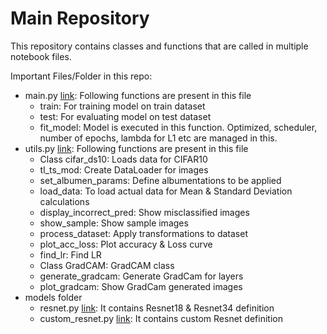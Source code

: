 # Main Repository

This repository contains classes and functions that are called in multiple notebook files.

Important Files/Folder in this repo:
  * main.py [link](main.py): Following functions are present in this file
    * train: For training model on train dataset
    * test: For evaluating model on test dataset
    * fit_model: Model is executed in this function. Optimized, scheduler, number of epochs, lambda for L1 etc are managed in this.
  * utils.py [link](utils.py): Following functions are present in this file
    * Class cifar_ds10: Loads data for CIFAR10
    * tl_ts_mod: Create DataLoader for images
    * set_albumen_params: Define albumentations to be applied
    * load_data: To load actual data for Mean & Standard Deviation calculations
    * display_incorrect_pred: Show misclassified images
    * show_sample: Show sample images
    * process_dataset: Apply transformations to dataset
    * plot_acc_loss: Plot accuracy & Loss curve
    * find_lr: Find LR 
    * Class GradCAM: GradCAM class 
    * generate_gradcam: Generate GradCam for layers
    * plot_gradcam: Show GradCam generated images    
  * models folder
    * resnet.py [link](models/resnet.py): It contains Resnet18 & Resnet34 definition
    * custom_resnet.py [link](models/custom_resnet.py): It contains custom Resnet definition
